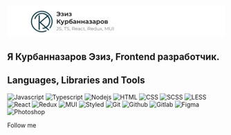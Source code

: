 [![Header](https://github.com/webdeveziz/webdeveziz/blob/main/assets/logowithtext.png)](https://t.me/eziz1209)

## Я Курбанназаров Эзиз, Frontend разработчик.

## Languages, Libraries and Tools

![Javascript](https://img.shields.io/badge/-Javascript-090909?style=for-the-badge&logo=javascript&logoColor=f1e05a)
![Typescript](https://img.shields.io/badge/-Typescript-090909?style=for-the-badge&logo=typescript&logoColor=3178c6)
![Nodejs](https://img.shields.io/badge/-Node%JS-090909?style=for-the-badge&logo=nodejs&logoColor=008000)
![HTML](https://img.shields.io/badge/-HTML-090909?style=for-the-badge&logo=HTML&logoColor=e34c26)
![CSS](https://img.shields.io/badge/-CSS-090909?style=for-the-badge&logo=CSS&logoColor=3178c6)
![SCSS](https://img.shields.io/badge/-SCSS-090909?style=for-the-badge&logo=SCSS&logoColor=e34c26)
![LESS](https://img.shields.io/badge/-LESS-090909?style=for-the-badge&logo=LESS&logoColor=e34c26)
![React](https://img.shields.io/badge/-React-090909?style=for-the-badge&logo=react&logoColor=3178c6)
![Redux](https://img.shields.io/badge/-Redux-090909?style=for-the-badge&logo=redux&logoColor=e34c26)
![MUI](https://img.shields.io/badge/-MUI-090909?style=for-the-badge&logo=mui&logoColor=e33178c64c26)
![Styled](https://img.shields.io/badge/-Styled-090909?style=for-the-badge&logo=Styled&logoColor=c64c26)
![Git](https://img.shields.io/badge/-Git-090909?style=for-the-badge&logo=git&logoColor=ffffff)
![Github](https://img.shields.io/badge/-Github-090909?style=for-the-badge&logo=Github&logoColor=ffffff)
![Gitlab](https://img.shields.io/badge/-Gitlab-090909?style=for-the-badge&logo=Gitlab&logoColor=ffffff)
![Figma](https://img.shields.io/badge/-Figma-090909?style=for-the-badge&logo=Figma&logoColor=3178c6)
![Photoshop](https://img.shields.io/badge/-Photoshop-090909?style=for-the-badge&logo=photoshop&logoColor=3178c6)

Follow me